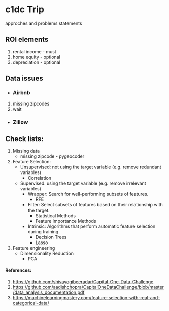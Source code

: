 # c1dc Trip
approches and problems statements

## ROI elements
  1. rental income - must
  2. home equity - optional
  3. depreciation - optional

## Data issues
* ### **Airbnb**
1. missing zipcodes
2. wait

* ### **Zillow**

## Check lists:
1. Missing data
    * missing zipcode - pygeocoder
3. Feature Selection:
    * Unsupervised: not using the target variable (e.g. remove redundant variables)
      * Correlation
    * Supervised: using the target variable (e.g. remove irrelevant variables)
      * Wrapper: Search for well-performing subsets of features.
        *  RFE
      * Filter: Select subsets of features based on their relationship with the target.
        * Statistical Methods
        * Feature Importance Methods
      * Intrinsic: Algorithms that perform automatic feature selection during training.
        * Decision Trees
        * Lasso
4. Feature engineering
    * Dimensionality Reduction
      * PCA 


#### References:
1. https://github.com/shivayogibeeradar/Capital-One-Data-Challenge
2. https://github.com/aadishchopra/CapitalOneDataChallenge/blob/master/data_analysis_documentation.pdf
3. https://machinelearningmastery.com/feature-selection-with-real-and-categorical-data/
